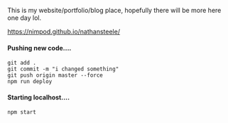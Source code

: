 This is my website/portfolio/blog place, hopefully there will be more here one day lol. 

https://nimpod.github.io/nathansteele/

#### Pushing new code....
```
git add .
git commit -m "i changed something"
git push origin master --force
npm run deploy
```

#### Starting localhost....
```
npm start
```